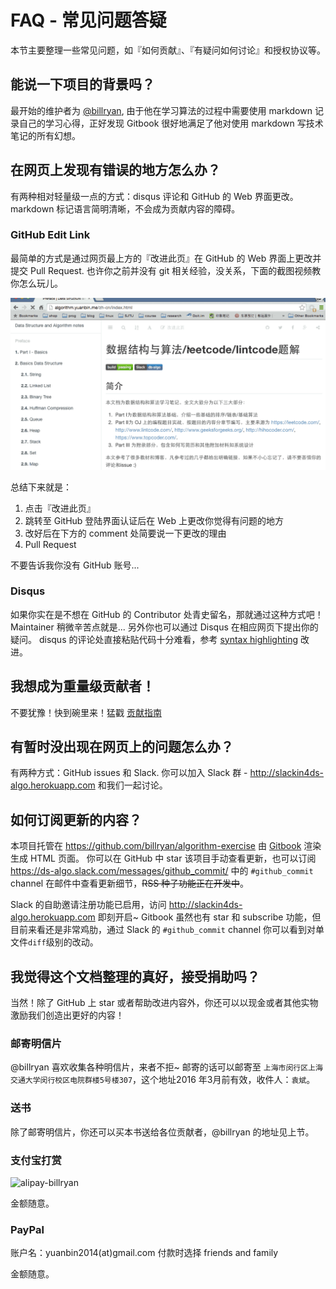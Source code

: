 # FAQ - 常见问题答疑

本节主要整理一些常见问题，如『如何贡献』、『有疑问如何讨论』和授权协议等。

## 能说一下项目的背景吗？

最开始的维护者为 [@billryan](https://github.com/billryan), 由于他在学习算法的过程中需要使用 markdown 记录自己的学习心得，正好发现 Gitbook 很好地满足了他对使用 markdown 写技术笔记的所有幻想。

## 在网页上发现有错误的地方怎么办？

有两种相对轻量级一点的方式：disqus 评论和 GitHub 的 Web 界面更改。markdown 标记语言简明清晰，不会成为贡献内容的障碍。

### GitHub Edit Link

最简单的方式是通过网页最上方的『改进此页』在 GitHub 的 Web 界面上更改并提交 Pull Request. 也许你之前并没有 git 相关经验，没关系，下面的截图视频教你怎么玩儿。

![Pull Request in the GitHub Web](../images/contributing_lite.gif)

总结下来就是：

1. 点击『改进此页』
2. 跳转至 GitHub 登陆界面认证后在 Web 上更改你觉得有问题的地方
3. 改好后在下方的 comment 处简要说一下更改的理由
4. Pull Request

不要告诉我你没有 GitHub 账号...

### Disqus

如果你实在是不想在 GitHub 的 Contributor 处青史留名，那就通过这种方式吧！Maintainer 稍微辛苦点就是...
另外你也可以通过 Disqus 在相应网页下提出你的疑问。
disqus 的评论处直接粘贴代码十分难看，参考 [syntax highlighting](https://help.disqus.com/customer/portal/articles/665057-syntax-highlighting) 改进。

## 我想成为重量级贡献者！

不要犹豫！快到碗里来！猛戳 [贡献指南](http://algorithm.yuanbin.me/zh-cn/faq/guidelines_for_contributing.html)

## 有暂时没出现在网页上的问题怎么办？

有两种方式：GitHub issues 和 Slack.
你可以加入 Slack 群 - <http://slackin4ds-algo.herokuapp.com> 和我们一起讨论。

## 如何订阅更新的内容？

本项目托管在 <https://github.com/billryan/algorithm-exercise> 由 [Gitbook](https://www.gitbook.com/book/yuanbin/algorithm/details) 渲染生成 HTML 页面。
你可以在 GitHub 中 star 该项目手动查看更新，也可以订阅 <https://ds-algo.slack.com/messages/github_commit/> 中的 `#github_commit` channel 在邮件中查看更新细节，~~RSS 种子功能正在开发中~~。

Slack 的自助邀请注册功能已启用，访问 <http://slackin4ds-algo.herokuapp.com> 即刻开启~
Gitbook 虽然也有 star 和 subscribe 功能，但目前来看还是非常鸡肋，通过 Slack 的 `#github_commit` channel 你可以看到对单文件`diff`级别的改动。

## 我觉得这个文档整理的真好，接受捐助吗？

当然！除了 GitHub 上 star 或者帮助改进内容外，你还可以以现金或者其他实物激励我们创造出更好的内容！

### 邮寄明信片

@billryan 喜欢收集各种明信片，来者不拒~ 邮寄的话可以邮寄至 `上海市闵行区上海交通大学闵行校区电院群楼5号楼307`，这个地址2016 年3月前有效，收件人：`袁斌`。

### 送书

除了邮寄明信片，你还可以买本书送给各位贡献者，@billryan 的地址见上节。

### 支付宝打赏

![alipay-billryan](https://raw.githubusercontent.com/billryan/algorithm-exercise/master/images/alipay_billryan_qr15x15.png)

金额随意。

### PayPal

账户名：yuanbin2014(at)gmail.com 付款时选择 friends and family

金额随意。
